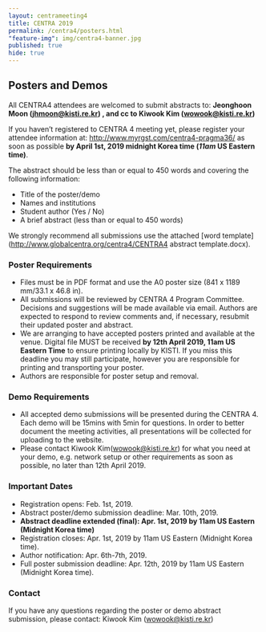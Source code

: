 ```yaml
---
layout: centrameeting4
title: CENTRA 2019
permalink: /centra4/posters.html
"feature-img": img/centra4-banner.jpg
published: true
hide: true
---
```

## Posters and Demos

All CENTRA4 attendees are welcomed to submit abstracts to:
**Jeonghoon Moon (jhmoon@kisti.re.kr) , and cc to Kiwook Kim (wowook@kisti.re.kr)**

If you haven’t registered to CENTRA 4 meeting yet, please register your attendee information at:
http://www.myrgst.com/centra4-pragma36/ as soon as possible **by April 1st, 2019 midnight Korea time (*11am* US Eastern time)**.

The abstract should be less than or equal to 450 words and covering the following information:

- Title of the poster/demo
- Names and institutions
- Student author (Yes / No)
- A brief abstract (less than or equal to 450 words)

We strongly recommend all submissions use the attached [word template](http://www.globalcentra.org/centra4/CENTRA4 abstract template.docx).


### Poster Requirements

- Files must be in PDF format and use the A0 poster size (841 x 1189 mm/33.1 x 46.8 in).
- All submissions will be reviewed by CENTRA 4 Program Committee. Decisions and suggestions will be made available via email. Authors are expected to respond to review comments and, if necessary, resubmit their updated poster and abstract.
- We are arranging to have accepted posters printed and available at the venue. Digital file MUST be received **by 12th April 2019, 11am US Eastern Time** to ensure printing locally by KISTI. If you miss this deadline you may still participate, however you are responsible for printing and transporting your poster.
- Authors are responsible for poster setup and removal.


### Demo Requirements

- All accepted demo submissions will be presented during the CENTRA 4. Each demo will be 15mins with 5min for questions. In order to better document the meeting activities, all presentations will be collected for uploading to the website.
- Please contact Kiwook Kim(wowook@kisti.re.kr) for what you need at your demo, e.g. network setup or other requirements as soon as possible, no later than 12th April 2019.



### Important Dates
 - Registration opens: Feb. 1st, 2019.
 - Abstract poster/demo submission deadline: Mar. 10th, 2019.
 - **Abstract deadline extended (final): Apr. 1st, 2019 by 11am US Eastern (Midnight Korea time)**
 - Registration closes: Apr. 1st, 2019 by 11am US Eastern (Midnight Korea time).
 - Author notification: Apr. 6th-7th, 2019.
 - Full poster submission deadline: Apr. 12th, 2019 by 11am US Eastern (Midnight Korea time).


### Contact
If you have any questions regarding the poster or demo abstract submission, please contact:
Kiwook Kim (wowook@kisti.re.kr)


